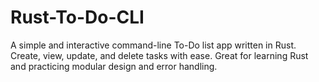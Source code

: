 # Rust-To-Do-CLI
A simple and interactive command-line To-Do list app written in Rust. Create, view, update, and delete tasks with ease. Great for learning Rust and practicing modular design and error handling.
